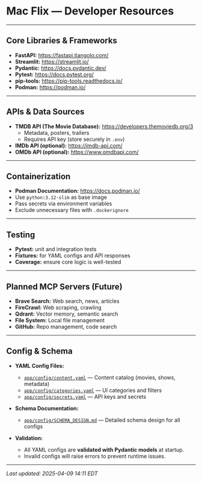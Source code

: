# Mac Flix — Developer Resources

---

## Core Libraries & Frameworks

- **FastAPI:** https://fastapi.tiangolo.com/
- **Streamlit:** https://streamlit.io/
- **Pydantic:** https://docs.pydantic.dev/
- **Pytest:** https://docs.pytest.org/
- **pip-tools:** https://pip-tools.readthedocs.io/
- **Podman:** https://podman.io/

---

## APIs & Data Sources

- **TMDB API (The Movie Database):** https://developers.themoviedb.org/3
  - Metadata, posters, trailers
  - Requires API key (store securely in `.env`)
- **IMDb API (optional):** https://imdb-api.com/
- **OMDb API (optional):** https://www.omdbapi.com/

---

## Containerization

- **Podman Documentation:** https://docs.podman.io/
- Use `python:3.12-slim` as base image
- Pass secrets via environment variables
- Exclude unnecessary files with `.dockerignore`

---

## Testing

- **Pytest:** unit and integration tests
- **Fixtures:** for YAML configs and API responses
- **Coverage:** ensure core logic is well-tested

---

## Planned MCP Servers (Future)

- **Brave Search:** Web search, news, articles
- **FireCrawl:** Web scraping, crawling
- **Qdrant:** Vector memory, semantic search
- **File System:** Local file management
- **GitHub:** Repo management, code search

---

## Config & Schema

- **YAML Config Files:**
  - [`app/config/content.yaml`](../app/config/content.yaml) — Content catalog (movies, shows, metadata)
  - [`app/config/categories.yaml`](../app/config/categories.yaml) — UI categories and filters
  - [`app/config/secrets.yaml`](../app/config/secrets.yaml) — API keys and secrets

- **Schema Documentation:**
  - [`app/config/SCHEMA_DESIGN.md`](../app/config/SCHEMA_DESIGN.md) — Detailed schema design for all configs

- **Validation:**
  - All YAML configs are **validated with Pydantic models** at startup.
  - Invalid configs will raise errors to prevent runtime issues.

---

_Last updated: 2025-04-09 14:11 EDT_
